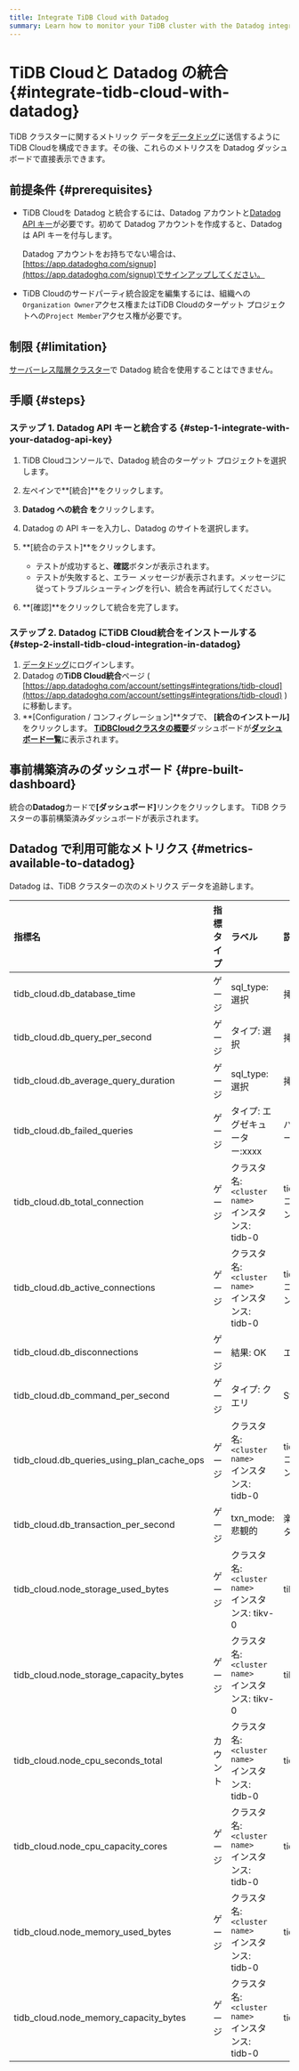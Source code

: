 ```yaml
---
title: Integrate TiDB Cloud with Datadog
summary: Learn how to monitor your TiDB cluster with the Datadog integration.
---
```


# TiDB Cloudと Datadog の統合 {#integrate-tidb-cloud-with-datadog}

TiDB クラスターに関するメトリック データを[データドッグ](https://www.datadoghq.com/)に送信するようにTiDB Cloudを構成できます。その後、これらのメトリクスを Datadog ダッシュボードで直接表示できます。

## 前提条件 {#prerequisites}

-   TiDB Cloudを Datadog と統合するには、Datadog アカウントと[Datadog API キー](https://app.datadoghq.com/organization-settings/api-keys)が必要です。初めて Datadog アカウントを作成すると、Datadog は API キーを付与します。

    Datadog アカウントをお持ちでない場合は、 [https://app.datadoghq.com/signup](https://app.datadoghq.com/signup)でサインアップしてください。

-   TiDB Cloudのサードパーティ統合設定を編集するには、組織への`Organization Owner`アクセス権またはTiDB Cloudのターゲット プロジェクトへの`Project Member`アクセス権が必要です。

## 制限 {#limitation}

[サーバーレス階層クラスター](/tidb-cloud/select-cluster-tier.md#serverless-tier-beta)で Datadog 統合を使用することはできません。

## 手順 {#steps}

### ステップ 1. Datadog API キーと統合する {#step-1-integrate-with-your-datadog-api-key}

1.  TiDB Cloudコンソールで、Datadog 統合のターゲット プロジェクトを選択します。

2.  左ペインで**[統合]**をクリックします。

3.  **Datadog への統合 を**クリックします。

4.  Datadog の API キーを入力し、Datadog のサイトを選択します。

5.  **[統合のテスト]**をクリックします。

    -   テストが成功すると、**確認**ボタンが表示されます。
    -   テストが失敗すると、エラー メッセージが表示されます。メッセージに従ってトラブルシューティングを行い、統合を再試行してください。

6.  **[確認]**をクリックして統合を完了します。

### ステップ 2. Datadog にTiDB Cloud統合をインストールする {#step-2-install-tidb-cloud-integration-in-datadog}

1.  [データドッグ](https://app.datadoghq.com)にログインします。
2.  Datadog の**TiDB Cloud統合**ページ ( [https://app.datadoghq.com/account/settings#integrations/tidb-cloud](https://app.datadoghq.com/account/settings#integrations/tidb-cloud) ) に移動します。
3.  **[Configuration / コンフィグレーション]**タブで、 <strong>[統合のインストール]</strong>をクリックします。 [**TiDBCloudクラスタの概要**](https://app.datadoghq.com/dash/integration/30586/tidbcloud-cluster-overview)ダッシュボードが[**ダッシュボード一覧**](https://app.datadoghq.com/dashboard/lists)に表示されます。

## 事前構築済みのダッシュボード {#pre-built-dashboard}

統合の**Datadog**カードで<strong>[ダッシュボード]</strong>リンクをクリックします。 TiDB クラスターの事前構築済みダッシュボードが表示されます。

## Datadog で利用可能なメトリクス {#metrics-available-to-datadog}

Datadog は、TiDB クラスターの次のメトリクス データを追跡します。

| 指標名                                        | 指標タイプ | ラベル                                                                                                               | 説明                                                                                                   |
| :----------------------------------------- | :---- | :---------------------------------------------------------------------------------------------------------------- | :--------------------------------------------------------------------------------------------------- |
| tidb_cloud.db_database_time                | ゲージ   | sql_type: 選択|挿入|...<br/>クラスタ名: `<cluster name>`<br/>インスタンス: tidb-0|tidb-1…<br/>コンポーネント: `tidb`                    | すべてのプロセスの CPU 時間と非アイドル待機時間を含む、TiDB で実行されているすべての SQL ステートメントによって消費された 1 秒あたりの合計時間。                    |
| tidb_cloud.db_query_per_second             | ゲージ   | タイプ: 選択|挿入|...<br/>クラスタ名: `<cluster name>`<br/>インスタンス: tidb-0|tidb-1…<br/>コンポーネント: `tidb`                         | SELECT、INSERT、UPDATE、およびその他のタイプのステートメントに従ってカウントされる、すべての TiDB インスタンスで 1 秒あたりに実行される SQL ステートメントの数。     |
| tidb_cloud.db_average_query_duration       | ゲージ   | sql_type: 選択|挿入|...<br/>クラスタ名: `<cluster name>`<br/>インスタンス: tidb-0|tidb-1…<br/>コンポーネント: `tidb`                    | クライアントのネットワーク要求が TiDB に送信されてから、TiDB が要求を実行した後に要求がクライアントに返されるまでの時間。                                   |
| tidb_cloud.db_failed_queries               | ゲージ   | タイプ: エグゼキューター:xxxx|パーサー:xxxx|...<br/>クラスタ名: `<cluster name>`<br/>インスタンス: tidb-0|tidb-1…<br/>コンポーネント: `tidb`       | 各 TiDB インスタンスで 1 秒あたりに発生した SQL 実行エラーに基づく、エラーの種類 (構文エラーや主キーの競合など) の統計。                                |
| tidb_cloud.db_total_connection             | ゲージ   | クラスタ名: `<cluster name>`<br/>インスタンス: tidb-0|tidb-1…<br/>コンポーネント: `tidb`                                            | TiDBサーバーの現在の接続数。                                                                                     |
| tidb_cloud.db_active_connections           | ゲージ   | クラスタ名: `<cluster name>`<br/>インスタンス: tidb-0|tidb-1…<br/>コンポーネント: `tidb`                                            | アクティブな接続の数。                                                                                          |
| tidb_cloud.db_disconnections               | ゲージ   | 結果: OK|エラー|不明<br/>クラスタ名: `<cluster name>`<br/>インスタンス: tidb-0|tidb-1…<br/>コンポーネント: `tidb`                          | 切断されたクライアントの数。                                                                                       |
| tidb_cloud.db_command_per_second           | ゲージ   | タイプ: クエリ|StmtPrepare|...<br/>クラスタ名: `<cluster name>`<br/>インスタンス: tidb-0|tidb-1…<br/>コンポーネント: `tidb`               | コマンド実行結果の成否で分類した、1秒間にTiDBが処理したコマンド数。                                                                 |
| tidb_cloud.db_queries_using_plan_cache_ops | ゲージ   | クラスタ名: `<cluster name>`<br/>インスタンス: tidb-0|tidb-1…<br/>コンポーネント: `tidb`                                            | [プラン キャッシュ](/sql-prepared-plan-cache.md)秒あたり 1 件を使用したクエリの統計。実行プラン キャッシュは、プリペアドステートメントコマンドのみをサポートします。 |
| tidb_cloud.db_transaction_per_second       | ゲージ   | txn_mode: 悲観的|楽観的<br/>タイプ: 中止|コミット|...<br/>クラスタ名: `<cluster name>`<br/>インスタンス: tidb-0|tidb-1…<br/>コンポーネント: `tidb` | 1 秒あたりに実行されたトランザクションの数。                                                                              |
| tidb_cloud.node_storage_used_bytes         | ゲージ   | クラスタ名: `<cluster name>`<br/>インスタンス: tikv-0|tikv-1…|tiflash-0|tiflash-1…<br/>コンポーネント: tikv|tiflash                 | TiKV/TiFlash ノードのディスク使用量 (バイト単位)。                                                                    |
| tidb_cloud.node_storage_capacity_bytes     | ゲージ   | クラスタ名: `<cluster name>`<br/>インスタンス: tikv-0|tikv-1…|tiflash-0|tiflash-1…<br/>コンポーネント: tikv|tiflash                 | TiKV/TiFlash ノードのディスク容量 (バイト単位)。                                                                     |
| tidb_cloud.node_cpu_seconds_total          | カウント  | クラスタ名: `<cluster name>`<br/>インスタンス: tidb-0|tidb-1…|tikv-0…|tiflash-0…<br/>コンポーネント: tidb|tikv|tiflash              | TiDB/TiKV/TiFlash ノードの CPU 使用率。                                                                      |
| tidb_cloud.node_cpu_capacity_cores         | ゲージ   | クラスタ名: `<cluster name>`<br/>インスタンス: tidb-0|tidb-1…|tikv-0…|tiflash-0…<br/>コンポーネント: tidb|tikv|tiflash              | TiDB/TiKV/TiFlash ノードの CPU コアの制限。                                                                    |
| tidb_cloud.node_memory_used_bytes          | ゲージ   | クラスタ名: `<cluster name>`<br/>インスタンス: tidb-0|tidb-1…|tikv-0…|tiflash-0…<br/>コンポーネント: tidb|tikv|tiflash              | TiDB/TiKV/TiFlash ノードの使用メモリ (バイト単位)。                                                                 |
| tidb_cloud.node_memory_capacity_bytes      | ゲージ   | クラスタ名: `<cluster name>`<br/>インスタンス: tidb-0|tidb-1…|tikv-0…|tiflash-0…<br/>コンポーネント: tidb|tikv|tiflash              | TiDB/TiKV/TiFlash ノードのメモリ容量 (バイト単位)。                                                                 |
